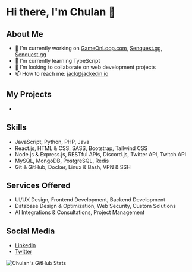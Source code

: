 # Hi there, I'm Chulan 👋

## About Me
- 🔭 I’m currently working on [GameOnLoop.com](https://gameonloop.com), [Senquest.gg](https://senquest.gg), [Senquest.gg](https://senquest.gg)
- 🌱 I’m currently learning TypeScript
- 👯 I’m looking to collaborate on web development projects
- 📫 How to reach me: jack@jackedin.io

## My Projects
- 

## Skills
- JavaScript, Python, PHP, Java
- React.js, HTML & CSS, SASS, Bootstrap, Tailwind CSS
- Node.js & Express.js, RESTful APIs, Discord.js, Twitter API, Twitch API
- MySQL, MongoDB, PostgreSQL, Redis
- Git & GitHub, Docker, Linux & Bash, VPN & SSH

## Services Offered
- UI/UX Design, Frontend Development, Backend Development
- Database Design & Optimization, Web Security, Custom Solutions
- AI Integrations & Consultations, Project Management

## Social Media
- [LinkedIn](https://www.linkedin.com/in/chulan91)
- [Twitter](https://twitter.com/chulan91)

![Chulan's GitHub Stats](https://github-readme-stats.vercel.app/api?username=chulan91&show_icons=true&theme=radical)
